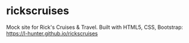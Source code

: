 # rickscruises
Mock site for Rick's Cruises &amp; Travel. Built with HTML5, CSS, Bootstrap: https://l-hunter.github.io/rickscruises
